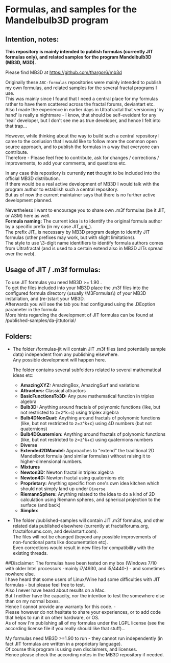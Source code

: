 # Formulas, and samples for the Mandelbulb3D program

## Intention, notes:
**This repository is mainly intended to publish formulas (currently JIT formulas only), and related samples for the program Mandelbulb3D (MB3D, M3D).**   
    
Please find MB3D at https://github.com/thargor6/mb3d   
   
Originally these `ABC-formulas` repositories were mainly intended to publish my own formulas, and related samples for the several fractal programs I use.   
This was mainly since I found that I need a central place for my formulas rather to have them scattered across the fractal forums, deviantart etc.   
Also I made the experience in earlier days in Ultrafractal that versioning 'by hand' is really a nightmare - I know, that should be self-eveident for any 'real' developer, but I don't see me as true developer, and hence I felt into that trap...   

However, while thinking about the way to build such a central repository I came to the conlusion that I would like to follow more the common open source approach, and to publish the formulas in a way that everyone can contribute.   
Therefore - Please feel free to contribute, ask for changes / corrections / improvements, to add your comments, and questions etc.   
    
In any case this repostiory is currently **not** thought to be included into the official MB3D distribution.   
If there would be a real active development of MB3D I would talk with the program author to establish such a central repository.   
But as of now the current maintainer says that there is no further active development planned.   
   
Nevertheless I want to encourage you to share own .m3f formulas (be it JIT, or ASM) here as well.   
**Formula naming:**  The current idea is to identify the original formula author by a specific prefix (in my case JIT_gnj_).    
The prefix JIT_ is necessary by MB3D program design to identify JIT formulas (other prefixes may work, but with slight limitations).   
The style to use \3-digit name identifiers to identify formula authors comes from Ultrafractal (and is used to a certain extend also in MB3D JITs spread over the web).   

## Usage of JIT / .m3f formulas:
To use JIT formulas you need MB3D >= 1.90 .   
To get the files included into your MB3D place the .m3f files into the configured formula directory (usually \\M3Formulas\\) of your MB3D installation, and (re-)start your MB3D.    
Afterwards you will see the tab you had configured using the .DEoption parameter in the formula.   
More hints regarding the development of JIT formulas can be found at /published-samples/da-jittutorial/   

## Folders:   
- The folder /formulas-jit will contain JIT .m3f files (and potentially sample data) independent from any publishing elsewhere.   
  Any possible development will happen here.   
     
  The folder contains several subfolders related to several mathematical ideas etc:   
  - **AmazingXYZ:**  AmazingBox, AmazingSurf and variations
  - **Attractors:**  Classical attractors
  - **BasicFunctionsTo3D:**  Any pure mathematical function in triplex algebra
  - **Bulb3D:**  Anything around fractals of polynomic functions (like, but not restricted to z=z^k+c) using triplex algebra
  - **Bulb4DNonQuat:**  Anything around fractals of polynomic functions (like, but not restricted to z=z^k+c) using 4D numbers (but not quaternions)
  - **Bulb4DQuaternion:**  Anything around fractals of polynomic functions (like, but not restricted to z=z^k+c) using quaternions numbers
  - **Diverse**
  - **Extended2DMandel:**  Approaches to "extend" the traditional 2D Mandelbrot formula (and similar formulas) without raising it to higher-dimensional numbers.
  - **Mixtures**
  - **Newton3D:**  Newton fractal in triplex algebra
  - **Newton4D:**  Newton fractal using quaternions etc
  - **Proprietary:**  Anything specific from one's own idea kitchen which should not simply land up under `Diverse`
  - **RiemannSphere:**  Anything related to the idea to do a kind of 2D calculation using Riemann spheres, and spherical projection to the surface (and back)
  - **Simplex**
  
- The folder /published-samples will contain JIT .m3f formulas, and other related data published elsewhere (currently at fractalforums.org, fractalforums.com, and deviantart.com).    
  The files will not be changed (beyond any possible improvements of non-functional parts like documentation etc).   
  Even corrections would result in new files for compatibility with the existing threads.   

##Disclaimer:
The formulas have been tested on my box (Windows 7/10 with older Intel processors -mainly i7/4930, and i5/4440-) - and sometimes nowhere else.    
I have heard that some users of Linux/Wine had some difficulties with JIT formulas - but please feel free to test.   
Also I never have heard about results on a Mac.   
But I neither have the capacity, nor the intention to test the somewhere else than on my normal boxes.   
Hence I cannot provide any warranty for this code. -    
Please however do not hesitate to share your experiences, or to add code that helps to run it on other hardware, or OS.   
As of now I'm publishing all of my formulas under the LGPL license (see the according license file if you really should like that stuff)...   
   
My formulas need MB3D \>=1.90 to run - they cannot run independently (in fact JIT formulas are written in a proprietary language).   
Of course this program is using own disclaimers, and licenses.   
Hence please check the according notes in the MB3D repository if needed.
